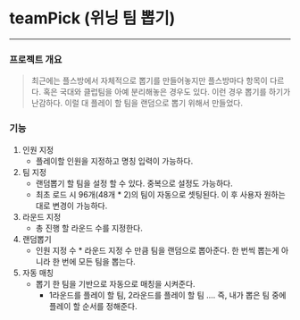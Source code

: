 # teamPick (위닝 팀 뽑기)
---
### 프로젝트 개요
> 최근에는 플스방에서 자체적으로 뽑기를 만들어놓지만 플스방마다 항목이 다르다. 
  혹은 국대와 클럽팀을 아예 분리해놓은 경우도 있다. 이런 경우 뽑기를 하기가 난감하다. 
   이럴 대 플레이 할 팀을 랜덤으로 뽑기 위해서 만들었다.


### 기능
 1. 인원 지정 
    - 플레이할 인원을 지정하고 명칭 입력이 가능하다.
 2. 팀 지정
    - 랜덤뽑기 할 팀을 설정 할 수 있다. 중복으로 설정도 가능하다.
    - 최초 로드 시 96개(48개 * 2)의 팀이 자동으로 셋팅된다. 이 후 사용자 원하는대로 변경이 가능하다.
 3. 라운드 지정
    - 총 진행 할 라운드 수를 지정한다.
 4. 랜덤뽑기
    - 인원 지정 수 * 라운드 지정 수 만큼 팀을 랜덤으로 뽑아준다. 한 번씩 뽑는게 아니라 한 번에 모든 팀을 뽑는다.
 5. 자동 매칭
    - 뽑기 한 팀을 기반으로 자동으로 매칭을 시켜준다. 
      - 1라운드를 플레이 할 팀, 2라운드를 플레이 할 팀 .... 즉, 내가 뽑은 팀 중에 플레이 할 순서를 정해준다.




